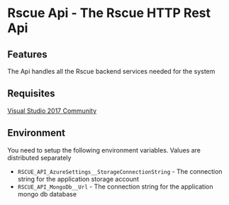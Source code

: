 Rscue Api - The Rscue HTTP Rest Api
========================================


Features
--------
The Api handles all the Rscue backend services needed for the system

Requisites
----------

[Visual Studio 2017 Community](https://www.visualstudio.com/downloads/) 

Environment
-----------
You need to setup the following environment variables. Values are distributed separately
* ```RSCUE_API_AzureSettings__StorageConnectionString``` - The connection string for the application storage account
* ```RSCUE_API_MongoDb__Url``` - The connection string for the application mongo db database
